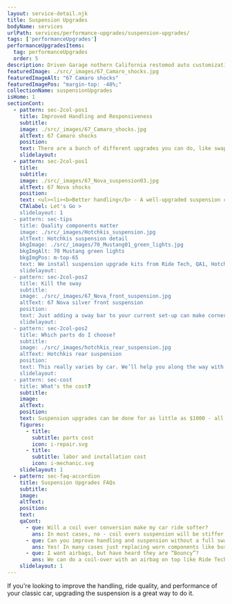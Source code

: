 ```yaml
---
layout: service-detail.njk
title: Suspension Upgrades
bodyName: services
urlPath: services/performance-upgrades/suspension-upgrades/
tags: ['performanceUpgrades']
performanceUpgradesItems:
  tag: performanceUpgrades
  order: 5
description: Driven Garage nothern California restomod auto customization and repair shop
featuredImage: ./src/_images/67_Camaro_shocks.jpg
featuredImageAlt: "67 Camaro shocks"
featuredImagePos: "margin-top: -48%;"
collectionName: suspensionUpgrades
isHome: 1
sectionCont:
  - pattern: sec-2col-pos1
    title: Improved Handling and Responsiveness
    subtitle: 
    image: ./src/_images/67_Camaro_shocks.jpg
    altText: 67 Camaro shocks
    position: 
    text: There are a bunch of different upgrades you can do, like swapping out the shocks and springs, installing sway bars, and upgrading the control arms. The specific upgrades you choose will depend on your car, your budget, and your driving style. But no matter what you choose, you're sure to notice a difference in the way your car drives.
    slidelayout:
  - pattern: sec-2col-pos1
    title: 
    subtitle: 
    image: ./src/_images/67_Nova_suspension03.jpg
    altText: 67 Nova shocks
    position: 
    text: <ul><li><b>Better handling</b> - A well-upgraded suspension can make your car more responsive to steering input and reduce body roll in corners. This can make your car more fun to drive and safer on the road.</li><li><b>Smoother ride</b> - A good suspension upgrade can also improve the ride quality of your car by absorbing bumps and road imperfections more effectively. This can make your car more comfortable to drive, especially on long trips.</li><li><b>More ground clearance</b> - If you plan on taking your classic car off-road, an upgraded suspension can give you more ground clearance, which can help you avoid obstacles and improve your car's performance in rough terrain.</li><li><b>Customization</b> - There are many different suspension upgrades available, so you can customize your car's handling and ride quality to your specific preferences.</li></ul>
    CTAlabel: Let's Go >
    slidelayout: 1
  - pattern: sec-tips
    title: Quality components matter
    image: ./src/_images/Hotchkis_suspension.jpg
    altText: Hotchkis suspension detail
    bkgImage: ./src/_images/70_Mustang01_green_lights.jpg
    bkgImgAlt: 70 Mustang green lights
    bkgImgPos: m-top-65
    text: We install suspension upgrade kits from Ride Tech, QA1, Hotchkis Suspension, Detroit Speed and more. We can work with you to determine your goals for the handling - and spec a and purchase a kit for you that gives you the best bang for your buck.
    slidelayout:
  - pattern: sec-2col-pos2
    title: Kill the sway
    subtitle: 
    image: ./src/_images/67_Nova_front_suspension.jpg
    altText: 67 Nova silver front suspension
    position: 
    text: Just adding a sway bar to your current set-up can make cornering more predictable and help with body roll. It’s not an extensive modification for most cars. This along with some new ball joints, bushings, and service work can go a long way.
    slidelayout:
  - pattern: sec-2col-pos2
    title: Which parts do I choose?
    subtitle: 
    image: ./src/_images/hotchkis_rear_suspension.jpg
    altText: Hotchkis rear suspension
    position: 
    text: This really varies by car. We’ll help you along the way with what your goals are, and what products are available for your car and budget and propose upgrades that make sense for what you plan on doing with your car (cruising, road racing, auto-cross, drag race).
    slidelayout:
  - pattern: sec-cost
    title: What's the cost?
    subtitle: 
    image:
    altText:
    position:
    text: Suspension upgrades can be done for as little as $1000 - all the way into the tens of thousands of dollars depending on the car, and parts used.
    figures:
      - title: 
        subtitle: parts cost
        icon: i-repair.svg
      - title: 
        subtitle: labor and installation cost
        icon: i-mechanic.svg
    slidelayout: 1
  - pattern: sec-faq-accordion
    title: Suspension Upgrades FAQs
    subtitle: 
    image: 
    altText: 
    position: 
    text: 
    qaCont:
      - que: Will a coil over conversion make my car ride softer?
        ans: In most cases, no - coil overs suspension will be stiffer - but the predictable handling and increased control may be worth it.
      - que: Can you improve handling and suspension without a full swap?
        ans: Yes! In many cases just replacing worn components like bushings, ball joints, tie rod ends and shocks can make a world of difference.
      - que: I want airbags, but have heard they are “Bouncy”?
        ans: We can do a coil-over with an airbag on top like Ride Tech “Shockwaves” that give you the stance you are looking for, and a great ride quality.
    slidelayout: 1
---
```


If you're looking to improve the handling, ride quality, and performance of your classic car, upgrading the suspension is a great way to do it.